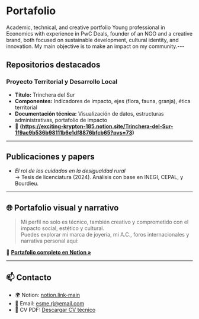 # Portafolio
Academic, technical, and creative portfolio 
Young professional in Economics with experience in PwC Deals, founder of an NGO and a creative brand, both focused on sustainable development, cultural identity, and innovation. My main objective is to make an impact on my community.---

##  Repositorios destacados

### Proyecto Territorial y Desarrollo Local
- **Título:** Trinchera del Sur
- **Componentes:** Indicadores de impacto, ejes (flora, fauna, granja), ética territorial
- **Documentación técnica:** Visualización de datos, estructuras administrativas, portafolio de impacto
- 📎 **(https://exciting-krypton-185.notion.site/Trinchera-del-Sur-1f9ac9b536b98111b6e1df8876bfcb65?pvs=73)**

---

##  Publicaciones y papers


- *El rol de los cuidados en la desigualdad rural*  
  → Tesis de licenciatura (2024). Análisis con base en INEGI, CEPAL, y Bourdieu.  

---

## 🌐 Portafolio visual y narrativo

> Mi perfil no solo es técnico, también creativo y comprometido con el impacto social, estético y cultural.  
> Puedes explorar mi marca de joyería, mi A.C., foros internacionales y narrativa personal aquí:

🔗 **[Portafolio completo en Notion »](https://notion.link-main)**

---

## 📫 Contacto

- 🌍 Notion: [notion.link-main](https://notion.link-main)
- 📧 Email: esme.rj@email.com
- 📄 CV PDF: [Descargar CV técnico](./cv-tecnico-esmerj.pdf)

